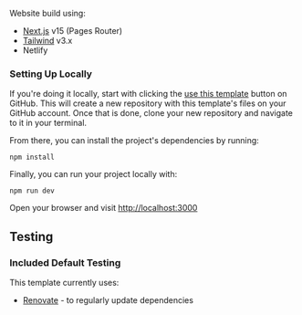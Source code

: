 Website build using:

- [Next.js](https://github.com/vercel/next.js) v15 (Pages Router)
- [Tailwind](https://tailwindcss.com/) v3.x
- Netlify

### Setting Up Locally

If you're doing it locally, start with clicking the [use this template](https://github.com/netlify-templates/nextjs-blog-theme/generate) button on GitHub. This will create a new repository with this template's files on your GitHub account. Once that is done, clone your new repository and navigate to it in your terminal.

From there, you can install the project's dependencies by running:

```shell
npm install
```

Finally, you can run your project locally with:

```shell
npm run dev
```

Open your browser and visit <http://localhost:3000>

## Testing

### Included Default Testing

This template currently uses:

- [Renovate](https://www.mend.io/free-developer-tools/renovate/) - to regularly update dependencies
